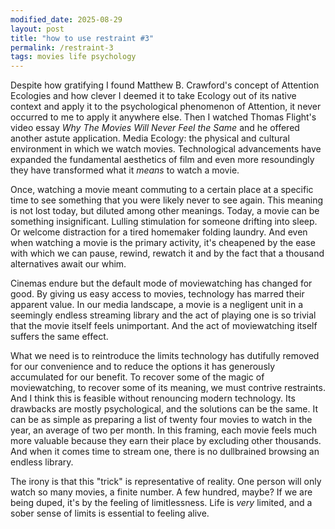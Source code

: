 ```yaml
---
modified_date: 2025-08-29
layout: post
title: "how to use restraint #3"
permalink: /restraint-3
tags: movies life psychology
---
```


<!--more-->
Despite how gratifying I found Matthew B. Crawford's concept of Attention Ecologies and how clever I deemed it to take Ecology out of its native context and apply it to the psychological phenomenon of Attention, it never occurred to me to apply it anywhere else.
Then I watched Thomas Flight's video essay _Why The Movies Will Never Feel the Same_ and he offered another astute application.
Media Ecology: the physical and cultural environment in which we watch movies.
Technological advancements have expanded the fundamental aesthetics of film and even more resoundingly they have transformed what it _means_ to watch a movie.

Once, watching a movie meant commuting to a certain place at a specific time to see something that you were likely never to see again.
This meaning is not lost today, but diluted among other meanings.
Today, a movie can be something insignificant.
Lulling stimulation for someone drifting into sleep.
Or welcome distraction for a tired homemaker folding laundry.
And even when watching a movie is the primary activity, it's cheapened by the ease with which we can pause, rewind, rewatch it and by the fact that a thousand alternatives await our whim.

Cinemas endure but the default mode of moviewatching has changed for good.
By giving us easy access to movies, technology has marred their apparent value.
In our media landscape, a movie is a negligent unit in a seemingly endless streaming library and the act of playing one is so trivial that the movie itself feels unimportant.
And the act of moviewatching itself suffers the same effect.

What we need is to reintroduce the limits technology has dutifully removed for our convenience and to reduce the options it has generously accumulated for our benefit.
To recover some of the magic of moviewatching, to recover some of its meaning, we must contrive restraints.
And I think this is feasible without renouncing modern technology.
Its drawbacks are mostly psychological, and the solutions can be the same.
It can be as simple as preparing a list of twenty four movies to watch in the year, an average of two per month.
In this framing, each movie feels much more valuable because they earn their place by excluding other thousands.
And when it comes time to stream one, there is no dullbrained browsing an endless library.

The irony is that this "trick" is representative of reality.
One person will only watch so many movies, a finite number.
A few hundred, maybe?
If we are being duped, it's by the feeling of limitlessness.
Life is _very_ limited, and a sober sense of limits is essential to feeling alive.

